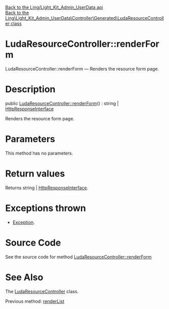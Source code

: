 [Back to the Ling/Light_Kit_Admin_UserData api](https://github.com/lingtalfi/Light_Kit_Admin_UserData/blob/master/doc/api/Ling/Light_Kit_Admin_UserData.md)<br>
[Back to the Ling\Light_Kit_Admin_UserData\Controller\Generated\LudaResourceController class](https://github.com/lingtalfi/Light_Kit_Admin_UserData/blob/master/doc/api/Ling/Light_Kit_Admin_UserData/Controller/Generated/LudaResourceController.md)


LudaResourceController::renderForm
================



LudaResourceController::renderForm — Renders the resource form page.




Description
================


public [LudaResourceController::renderForm](https://github.com/lingtalfi/Light_Kit_Admin_UserData/blob/master/doc/api/Ling/Light_Kit_Admin_UserData/Controller/Generated/LudaResourceController/renderForm.md)() : string | [HttpResponseInterface](https://github.com/lingtalfi/Light/blob/master/doc/api/Ling/Light/Http/HttpResponseInterface.md)




Renders the resource form page.




Parameters
================

This method has no parameters.


Return values
================

Returns string | [HttpResponseInterface](https://github.com/lingtalfi/Light/blob/master/doc/api/Ling/Light/Http/HttpResponseInterface.md).


Exceptions thrown
================

- [Exception](http://php.net/manual/en/class.exception.php).&nbsp;







Source Code
===========
See the source code for method [LudaResourceController::renderForm](https://github.com/lingtalfi/Light_Kit_Admin_UserData/blob/master/Controller/Generated/LudaResourceController.php#L41-L76)


See Also
================

The [LudaResourceController](https://github.com/lingtalfi/Light_Kit_Admin_UserData/blob/master/doc/api/Ling/Light_Kit_Admin_UserData/Controller/Generated/LudaResourceController.md) class.

Previous method: [renderList](https://github.com/lingtalfi/Light_Kit_Admin_UserData/blob/master/doc/api/Ling/Light_Kit_Admin_UserData/Controller/Generated/LudaResourceController/renderList.md)<br>

